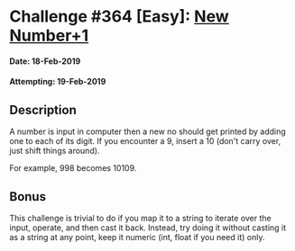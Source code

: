 # Challenge #364 [Easy]: [New Number+1](https://www.reddit.com/r/dailyprogrammer/comments/aphavc/20190211_challenge_375_easy_print_a_new_number_by/)

#### Date: 18-Feb-2019

#### Attempting: 19-Feb-2019

## Description

A number is input in computer then a new no should get printed by adding one to each of its digit. If you encounter a 9, insert a 10 (don't carry over, just shift things around).

For example, 998 becomes 10109.

## Bonus

This challenge is trivial to do if you map it to a string to iterate over the input, operate, and then cast it back. Instead, try doing it without casting it as a string at any point, keep it numeric (int, float if you need it) only.
